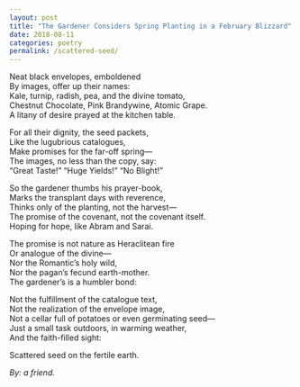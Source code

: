 ```yaml
---
layout: post
title: "The Gardener Considers Spring Planting in a February Blizzard"
date: 2018-08-11
categories: poetry
permalink: /scattered-seed/
---
```


Neat black envelopes, emboldened    
By images, offer up their names:    
Kale, turnip, radish, pea, and the divine tomato,    
Chestnut Chocolate, Pink Brandywine, Atomic Grape.    
A litany of desire prayed at the kitchen table.

For all their dignity, the seed packets,    
Like the lugubrious catalogues,    
Make promises for the far-off spring—    
The images, no less than the copy, say:    
“Great Taste!” “Huge Yields!” “No Blight!”

So the gardener thumbs his prayer-book,    
Marks the transplant days with reverence,    
Thinks only of the planting, not the harvest—    
The promise of the covenant, not the covenant itself.    
Hoping for hope, like Abram and Sarai.

The promise is not nature as Heraclitean fire    
Or analogue of the divine—    
Nor the Romantic’s holy wild,    
Nor the pagan’s fecund earth-mother.    
The gardener’s is a humbler bond:    

Not the fulfillment of the catalogue text,    
Not the realization of the envelope image,    
Not a cellar full of potatoes or even germinating seed—    
Just a small task outdoors, in warming weather,     
And the faith-filled sight:    

Scattered seed on the fertile earth.

*By: a friend.*

